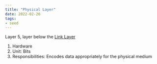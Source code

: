 ```yaml
---
title: "Physical Layer"
date: 2022-02-26
tags:
- seed
---
```


Layer 5, layer below the [Link Layer](thoughts/Link%20Layer.md)
1. Hardware
2. Unit: Bits
3. Responsibilities: Encodes data appropriately for the physical medium
